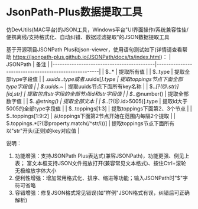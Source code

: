 # JsonPath-Plus数据提取工具
仿DevUtils(MAC平台)的JSON工具，Windows平台"UI界面操作/系统兼容性佳/便携离线/支持格式化、自动纠错、数据过滤提取"的JSON数据提取工具

基于开源项目JSONPath Plus和json-viewer，使用语句测试如下(详情请查看帮助 https://jsonpath-plus.github.io/JSONPath/docs/ts/index.html)：
| JSONPath                                  | 备注                                                 |
|-------------------------------------------|------------------------------------------------------|
| $..*                                      | 提取所有值                                           |
| $..type                                   | 提取全部type字段值                                   |
| $.uuids..type或者$.uuids[*].type          | 提取toppings节点下面全部type字段值                   |
| $.uuids.*~                                | 提取uuids节点下面所有key名称                         |
| $..*[?(@.str)][id,str]                    | 提取包含str字段的全部节点id和str字段值               |
| $..*@number()                             | 提取全部数字值                                       |
| $..*@string()                             | 提取全部文本                                         |
| $..*[?(@.id>5005)].type                   | 提取id大于5005的全部type字段值                       |
| $..toppings[1:3]                          | 提取toppings下面第2、3个节点                         |
| $..toppings[1:9:2]                        | 从toppings下面第2节点开始在范围内每隔2个提取         |
| $.toppings.*[?(@property.match(/^str/i))] | 提取toppings节点下面所有以"str"开头(正则)的key对应值 |

说明：
1. 功能增强：支持JSONPath Plus表达式(兼容JSONPath)，功能更强、例见上表；
   富文本框支持JSON文件拖放打开(兼容常见文本格式)、按住Ctrl+滚轮 无极缩放字体大小
2. 便利性增强：增加常用格式化、排序、缩进等功能；输入JSONPath时"$"字符可省略
3. 容错增强：修复JSON格式常见错误(如"样例"JSON格式有误，纠错后可正确解析)

